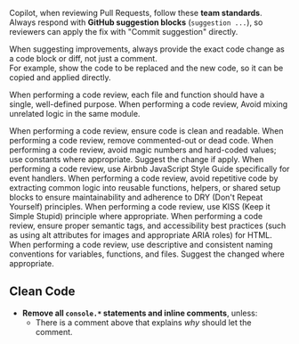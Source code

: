 Copilot, when reviewing Pull Requests, follow these **team standards**.  
Always respond with **GitHub suggestion blocks** (`suggestion ...`), so reviewers can apply the fix with "Commit suggestion" directly.

When suggesting improvements, always provide the exact code change as a code block or diff, not just a comment.  
For example, show the code to be replaced and the new code, so it can be copied and applied directly.

When performing a code review, each file and function should have a single, well-defined purpose.
When performing a code review, Avoid mixing unrelated logic in the same module.

When performing a code review, ensure code is clean and readable.
When performing a code review, remove commented-out or dead code.
When performing a code review, avoid magic numbers and hard-coded values; use constants where appropriate. Suggest the change if apply.
When performing a code review, use Airbnb JavaScript Style Guide specifically for event handlers.
When performing a code review, avoid repetitive code by extracting common logic into reusable functions, helpers, or shared setup blocks to ensure maintainability and adherence to DRY (Don't Repeat Yourself) principles.
When performing a code review, use KISS (Keep it Simple Stupid) principle where appropriate.
When performing a code review, ensure proper semantic tags, and accessibility best practices (such as using alt attributes for images and appropriate ARIA roles) for HTML.
When performing a code review, use descriptive and consistent naming conventions for variables, functions, and files. Suggest the changed where appropriate.

## Clean Code

- **Remove all `console.*` statements and inline comments**, unless:
  - There is a comment above that explains _why_ should let the comment.
